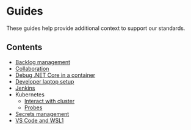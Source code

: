 # Guides
These guides help provide additional context to support our standards.

## Contents
- [Backlog management](backlog-management.md)
- [Collaboration](collaboration.md)
- [Debug .NET Core in a container](debug-dotnet-container.md)
- [Developer laptop setup](developer-laptop-setup/README.md)
- [Jenkins](jenkins.md)
- Kubernetes
  - [Interact with cluster](kubernetes/interaction.md)
  - [Probes](kubernetes/probes.md)
- [Secrets management](secrets-management.md)
- [VS Code and WSL1](vs-code-wsl1.md)
